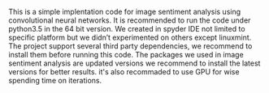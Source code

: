 This is a simple implentation code for image sentiment analysis using convolutional neural networks. It is recommended to run the code under python3.5 in the 64 bit version. We created in spyder IDE not limited to specific platform but we didn’t experimented on others except linuxmint. The project support several third party dependencies, we recommend to install them before running this code. The packages we used in image sentiment analysis are updated versions we recommend to install the latest versions for better results. it's also recommaded to use GPU for wise spending time on iterations. 
